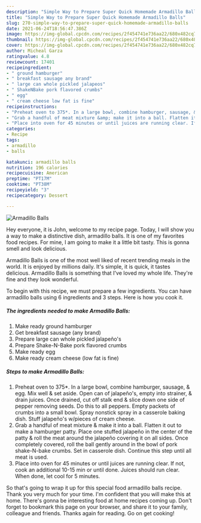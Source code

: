 ```yaml
---
description: "Simple Way to Prepare Super Quick Homemade Armadillo Balls"
title: "Simple Way to Prepare Super Quick Homemade Armadillo Balls"
slug: 270-simple-way-to-prepare-super-quick-homemade-armadillo-balls
date: 2021-06-24T18:56:47.386Z
image: https://img-global.cpcdn.com/recipes/2f454741e736aa22/680x482cq70/armadillo-balls-recipe-main-photo.jpg
thumbnail: https://img-global.cpcdn.com/recipes/2f454741e736aa22/680x482cq70/armadillo-balls-recipe-main-photo.jpg
cover: https://img-global.cpcdn.com/recipes/2f454741e736aa22/680x482cq70/armadillo-balls-recipe-main-photo.jpg
author: Micheal Garza
ratingvalue: 4.8
reviewcount: 17401
recipeingredient:
- " ground hamburger"
- " breakfast sausage any brand"
- " large can whole pickled jalapeos"
- " ShakeNBake pork flavored crumbs"
- " egg"
- " cream cheese low fat is fine"
recipeinstructions:
- "Preheat oven to 375*. In a large bowl, combine hamburger, sausage, &amp; egg. Mix well &amp; set aside. Open can of jalapeño&#39;s, empty into strainer, &amp; drain juices. Once drained, cut off stalk end &amp; slice down one side of pepper removing seeds. Do this to all peppers. Empty packets of crumbs into a small bowl. Spray nonstick spray in a casserole baking dish. Stuff jalapeño&#39;s w/pieces of cream cheese."
- "Grab a handful of meat mixture &amp; make it into a ball. Flatten it out to make a hamburger patty. Place one stuffed jalapeño in the center of the patty &amp; roll the meat around the jalapeño covering it on all sides. Once completely covered, roll the ball gently around in the bowl of pork shake-N-bake crumbs. Set in casserole dish. Continue this step until all meat is used."
- "Place into oven for 45 minutes or until juices are running clear. If not, cook an additional 10-15 min or until done. Juices should run clear. When done, let cool for 5 minutes."
categories:
- Recipe
tags:
- armadillo
- balls

katakunci: armadillo balls 
nutrition: 196 calories
recipecuisine: American
preptime: "PT17M"
cooktime: "PT38M"
recipeyield: "3"
recipecategory: Dessert

---
```



![Armadillo Balls](https://img-global.cpcdn.com/recipes/2f454741e736aa22/680x482cq70/armadillo-balls-recipe-main-photo.jpg)

Hey everyone, it is John, welcome to my recipe page. Today, I will show you a way to make a distinctive dish, armadillo balls. It is one of my favorites food recipes. For mine, I am going to make it a little bit tasty. This is gonna smell and look delicious.



Armadillo Balls is one of the most well liked of recent trending meals in the world. It is enjoyed by millions daily. It's simple, it is quick, it tastes delicious. Armadillo Balls is something that I've loved my whole life. They're fine and they look wonderful.


To begin with this recipe, we must prepare a few ingredients. You can have armadillo balls using 6 ingredients and 3 steps. Here is how you cook it.

<!--inarticleads1-->

##### The ingredients needed to make Armadillo Balls:

1. Make ready  ground hamburger
1. Get  breakfast sausage (any brand)
1. Prepare  large can whole pickled jalapeño&#39;s
1. Prepare  Shake-N-Bake pork flavored crumbs
1. Make ready  egg
1. Make ready  cream cheese (low fat is fine)




<!--inarticleads2-->

##### Steps to make Armadillo Balls:

1. Preheat oven to 375*. In a large bowl, combine hamburger, sausage, &amp; egg. Mix well &amp; set aside. Open can of jalapeño&#39;s, empty into strainer, &amp; drain juices. Once drained, cut off stalk end &amp; slice down one side of pepper removing seeds. Do this to all peppers. Empty packets of crumbs into a small bowl. Spray nonstick spray in a casserole baking dish. Stuff jalapeño&#39;s w/pieces of cream cheese.
1. Grab a handful of meat mixture &amp; make it into a ball. Flatten it out to make a hamburger patty. Place one stuffed jalapeño in the center of the patty &amp; roll the meat around the jalapeño covering it on all sides. Once completely covered, roll the ball gently around in the bowl of pork shake-N-bake crumbs. Set in casserole dish. Continue this step until all meat is used.
1. Place into oven for 45 minutes or until juices are running clear. If not, cook an additional 10-15 min or until done. Juices should run clear. When done, let cool for 5 minutes.




So that's going to wrap it up for this special food armadillo balls recipe. Thank you very much for your time. I'm confident that you will make this at home. There's gonna be interesting food at home recipes coming up. Don't forget to bookmark this page on your browser, and share it to your family, colleague and friends. Thanks again for reading. Go on get cooking!
